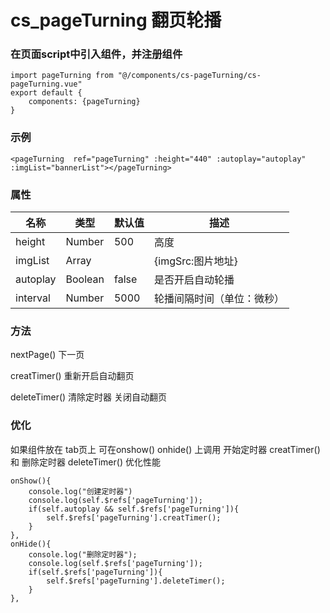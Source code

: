 # cs_pageTurning 翻页轮播


### 在页面script中引入组件，并注册组件
```
import pageTurning from "@/components/cs-pageTurning/cs-pageTurning.vue"
export default {
    components: {pageTurning}
}
```

### 示例
```
<pageTurning  ref="pageTurning" :height="440" :autoplay="autoplay" :imgList="bannerList"></pageTurning>
```

### 属性
| 名称                        | 类型            | 默认值        | 描述                    |
| ----------------------------|--------------- | ------------- | ------------------     |
| height                      | Number         | 500           | 高度                   |
| imgList                     | Array          |               | {imgSrc:图片地址}       |
| autoplay                    | Boolean        | false         | 是否开启自动轮播         |
| interval                    | Number         | 5000          | 轮播间隔时间（单位：微秒）|

### 方法
nextPage() 下一页

creatTimer() 重新开启自动翻页

deleteTimer() 清除定时器 关闭自动翻页
	
                             
### 优化
如果组件放在 tab页上 可在onshow() onhide() 上调用 开始定时器 creatTimer() 和 删除定时器 deleteTimer() 优化性能
```
onShow(){
	console.log("创建定时器")
	console.log(self.$refs['pageTurning']);
	if(self.autoplay && self.$refs['pageTurning']){
		self.$refs['pageTurning'].creatTimer();
	}		
},
onHide(){
	console.log("删除定时器");
	console.log(self.$refs['pageTurning']);
	if(self.$refs['pageTurning']){
		self.$refs['pageTurning'].deleteTimer();
	}
},
```